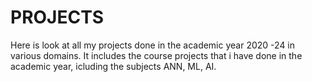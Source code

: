 # PROJECTS
Here is look at all my projects done in the academic year 2020 -24 in various domains.
It includes the course projects that i have done in the academic year, icluding the subjects ANN, ML, AI.
